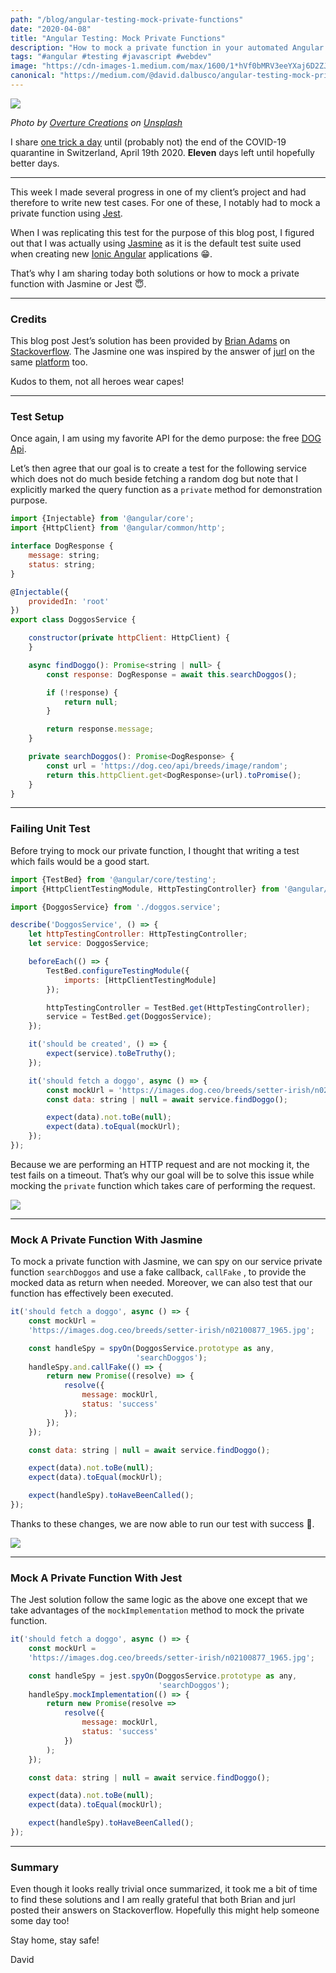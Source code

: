 ```yaml
---
path: "/blog/angular-testing-mock-private-functions"
date: "2020-04-08"
title: "Angular Testing: Mock Private Functions"
description: "How to mock a private function in your automated Angular tests with Jasmine or Jest"
tags: "#angular #testing #javascript #webdev"
image: "https://cdn-images-1.medium.com/max/1600/1*hVf0bMRV3eeYXaj6D2ZJJg.png"
canonical: "https://medium.com/@david.dalbusco/angular-testing-mock-private-functions-2c5e480ea7bb"
---
```


![](https://cdn-images-1.medium.com/max/1600/1*hVf0bMRV3eeYXaj6D2ZJJg.png)

*Photo by [Overture Creations](https://unsplash.com/@overture_creations?utm_source=unsplash&utm_medium=referral&utm_content=creditCopyText) on [Unsplash](https://unsplash.com/s/photos/free?utm_source=unsplash&utm_medium=referral&utm_content=creditCopyText)*

I share [one trick a day](https://daviddalbusco.com/blog/how-to-call-the-service-worker-from-the-web-app-context) until (probably not) the end of the COVID-19 quarantine in Switzerland, April 19th 2020. **Eleven** days left until hopefully better days.

*****

This week I made several progress in one of my client’s project and had therefore to write new test cases. For one of these, I notably had to mock a private function using [Jest](https://jestjs.io).

When I was replicating this test for the purpose of this blog post, I figured out that I was actually using [Jasmine](https://jasmine.github.io) as it is the default test suite used when creating new [Ionic Angular](https://ionicframework.com/docs/angular/your-first-app) applications 😁.

That’s why I am sharing today both solutions or how to mock a private function with Jasmine or Jest 😇.

*****

### Credits

This blog post Jest’s solution has been provided by [Brian Adams](https://stackoverflow.com/users/10149510/brian-adams) on [Stackoverflow](https://stackoverflow.com/questions/56044471/testing-private-functions-in-typescript-with-jest/56045577#56045577). The Jasmine one was inspired by the answer of [jurl](https://stackoverflow.com/users/4936193/jurl) on the same [platform](https://stackoverflow.com/questions/56044471/testing-private-functions-in-typescript-with-jest/56045577#56045577) too.

Kudos to them, not all heroes wear capes!

*****

### Test Setup

Once again, I am using my favorite API for the demo purpose: the free [DOG Api](https://dog.ceo/dog-api/).

Let’s then agree that our goal is to create a test for the following service which does not do much beside fetching a random dog but note that I explicitly marked the query function as a `private` method for demonstration purpose.

```javascript
import {Injectable} from '@angular/core';
import {HttpClient} from '@angular/common/http';

interface DogResponse {
    message: string;
    status: string;
}

@Injectable({
    providedIn: 'root'
})
export class DoggosService {

    constructor(private httpClient: HttpClient) {
    }

    async findDoggo(): Promise<string | null> {
        const response: DogResponse = await this.searchDoggos();

        if (!response) {
            return null;
        }

        return response.message;
    }

    private searchDoggos(): Promise<DogResponse> {
        const url = 'https://dog.ceo/api/breeds/image/random';
        return this.httpClient.get<DogResponse>(url).toPromise();
    }
}
```

*****

### Failing Unit Test

Before trying to mock our private function, I thought that writing a test which fails would be a good start.

```javascript
import {TestBed} from '@angular/core/testing';
import {HttpClientTestingModule, HttpTestingController} from '@angular/common/http/testing';

import {DoggosService} from './doggos.service';

describe('DoggosService', () => {
    let httpTestingController: HttpTestingController;
    let service: DoggosService;

    beforeEach(() => {
        TestBed.configureTestingModule({
            imports: [HttpClientTestingModule]
        });

        httpTestingController = TestBed.get(HttpTestingController);
        service = TestBed.get(DoggosService);
    });

    it('should be created', () => {
        expect(service).toBeTruthy();
    });

    it('should fetch a doggo', async () => {
        const mockUrl = 'https://images.dog.ceo/breeds/setter-irish/n02100877_1965.jpg';
        const data: string | null = await service.findDoggo();

        expect(data).not.toBe(null);
        expect(data).toEqual(mockUrl);
    });
});
```

Because we are performing an HTTP request and are not mocking it, the test fails on a timeout. That’s why our goal will be to solve this issue while mocking the `private` function which takes care of performing the request.

![](https://cdn-images-1.medium.com/max/1600/1*d2u_KJrrxiKqi-HKgsTfFw.png)

*****

### Mock A Private Function With Jasmine

To mock a private function with Jasmine, we can spy on our service private function `searchDoggos` and use a fake callback, `callFake` , to provide the mocked data as return when needed. Moreover, we can also test that our function has effectively been executed.

```javascript
it('should fetch a doggo', async () => {
    const mockUrl = 
    'https://images.dog.ceo/breeds/setter-irish/n02100877_1965.jpg';

    const handleSpy = spyOn(DoggosService.prototype as any, 
                            'searchDoggos');
    handleSpy.and.callFake(() => {
        return new Promise((resolve) => {
            resolve({
                message: mockUrl,
                status: 'success'
            });
        });
    });

    const data: string | null = await service.findDoggo();

    expect(data).not.toBe(null);
    expect(data).toEqual(mockUrl);

    expect(handleSpy).toHaveBeenCalled();
});
```

Thanks to these changes, we are now able to run our test with success 🥳.

![](https://cdn-images-1.medium.com/max/1600/1*072z86Cn9K5wz_1U4d0D9Q.png)

*****

### Mock A Private Function With Jest

The Jest solution follow the same logic as the above one except that we take advantages of the `mockImplementation` method to mock the private function.

```javascript
it('should fetch a doggo', async () => {
    const mockUrl = 
    'https://images.dog.ceo/breeds/setter-irish/n02100877_1965.jpg';

    const handleSpy = jest.spyOn(DoggosService.prototype as any, 
                                 'searchDoggos');
    handleSpy.mockImplementation(() => {
        return new Promise(resolve =>
            resolve({
                message: mockUrl,
                status: 'success'
            })
        );
    });

    const data: string | null = await service.findDoggo();

    expect(data).not.toBe(null);
    expect(data).toEqual(mockUrl);

    expect(handleSpy).toHaveBeenCalled();
});
```

*****

### Summary

Even though it looks really trivial once summarized, it took me a bit of time to find these solutions and I am really grateful that both Brian and jurl posted their answers on Stackoverflow. Hopefully this might help someone some day too!

Stay home, stay safe!

David
